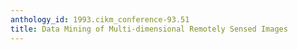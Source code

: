 ```yaml
---
anthology_id: 1993.cikm_conference-93.51
title: Data Mining of Multi-dimensional Remotely Sensed Images
---
```

